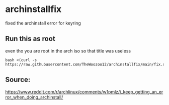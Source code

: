 # archinstallfix
fixed the archinstall error for keyring
## Run this as root
even tho you are root in the arch iso so that title was useless
``` 
bash <(curl -s https://raw.githubusercontent.com/TheWoozoo12/archinstallfix/main/fix.sh)
```
## Source:
https://www.reddit.com/r/archlinux/comments/w1pmlz/i_keep_getting_an_error_when_doing_archinstall/
